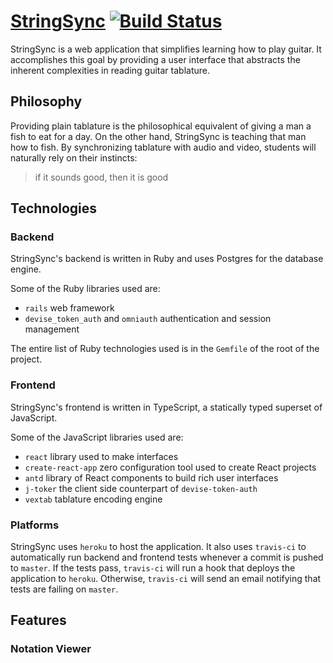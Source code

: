 # [StringSync](http://stringsync.com/) [![Build Status](https://travis-ci.com/jaredjj3/string-sync.svg?branch=master)](https://travis-ci.com/jaredjj3/string-sync)

StringSync is a web application that simplifies learning how to play guitar. It accomplishes this goal by providing a user interface that abstracts the inherent complexities in reading guitar tablature.

## Philosophy
Providing plain tablature is the philosophical equivalent of giving a man a fish to eat for a day. On the other hand, StringSync is teaching that man how to fish. By synchronizing tablature with audio and video, students will naturally rely on their instincts:

>if it sounds good, then it is good

## Technologies

### Backend
StringSync's backend is written in Ruby and uses Postgres for the database engine.

Some of the Ruby libraries used are:

- `rails` web framework
- `devise_token_auth` and `omniauth` authentication and session management

The entire list of Ruby technologies used is in the `Gemfile` of the root of the project.

### Frontend
StringSync's frontend is written in TypeScript, a statically typed superset of JavaScript.

Some of the JavaScript libraries used are:

- `react` library used to make interfaces
- `create-react-app` zero configuration tool used to create React projects
- `antd` library of React components to build rich user interfaces
- `j-toker` the client side counterpart of `devise-token-auth`
- `vextab` tablature encoding engine

### Platforms
StringSync uses `heroku` to host the application. It also uses `travis-ci` to automatically run backend and frontend tests whenever a commit is pushed to `master`. If the tests pass, `travis-ci` will run a hook that deploys the application to `heroku`. Otherwise, `travis-ci` will send an email notifying that tests are failing on `master`.

## Features

### Notation Viewer
